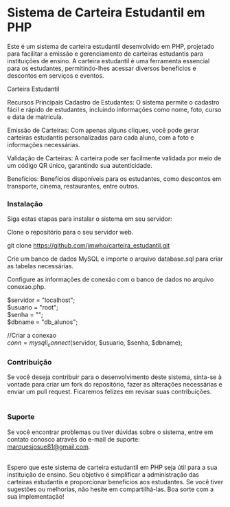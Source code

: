 <h1>Sistema de Carteira Estudantil em PHP</h1>

Este é um sistema de carteira estudantil desenvolvido em PHP, projetado para facilitar a emissão e gerenciamento de carteiras estudantis para instituições de ensino. A carteira estudantil é uma ferramenta essencial para os estudantes, permitindo-lhes acessar diversos benefícios e descontos em serviços e eventos.

Carteira Estudantil

Recursos Principais
Cadastro de Estudantes: O sistema permite o cadastro fácil e rápido de estudantes, incluindo informações como nome, foto, curso e data de matrícula.

Emissão de Carteiras: Com apenas alguns cliques, você pode gerar carteiras estudantis personalizadas para cada aluno, com a foto e informações necessárias.

Validação de Carteiras: A carteira pode ser facilmente validada por meio de um código QR único, garantindo sua autenticidade.

Benefícios: Benefícios disponíveis para os estudantes, como descontos em transporte, cinema, restaurantes, entre outros.

<h3>Instalação</h3>
Siga estas etapas para instalar o sistema em seu servidor:<br>

Clone o repositório para o seu servidor web.

git clone
<a href="https://github.com/jmwho/carteira_estudantil.git
"> https://github.com/jmwho/carteira_estudantil.git
</a>

Crie um banco de dados MySQL e importe o arquivo database.sql para criar as tabelas necessárias.

Configure as informações de conexão com o banco de dados no arquivo conexao.php.

$servidor = "localhost";<br>
$usuario = "root";<br>
$senha = "";<br>
$dbname = "db_alunos";<br>

//Criar a conexao<br>
$conn = mysqli_connect($servidor, $usuario, $senha, $dbname);<br>

<h3>Contribuição</h3>
Se você deseja contribuir para o desenvolvimento deste sistema, sinta-se à vontade para criar um fork do repositório, fazer as alterações necessárias e enviar um pull request. Ficaremos felizes em revisar suas contribuições.<br><br>

<h3>Suporte</h3>
Se você encontrar problemas ou tiver dúvidas sobre o sistema, entre em contato conosco através do e-mail de suporte: <a href="mailto:marquesjosue81@gmail.com">marquesjosue81@gmail.com</a>.<br><br>

Espero que este sistema de carteira estudantil em PHP seja útil para a sua instituição de ensino. Seu objetivo é simplificar a administração das carteiras estudantis e proporcionar benefícios aos estudantes. Se você tiver sugestões ou melhorias, não hesite em compartilhá-las. Boa sorte com a sua implementação!
